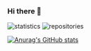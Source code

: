 ### Hi there 👋

<!--
**vcolantonio/vcolantonio** is a ✨ _special_ ✨ repository because its `README.md` (this file) appears on your GitHub profile.

Here are some ideas to get you started:

- 🔭 I’m currently working on ...
- 🌱 I’m currently learning ...
- 👯 I’m looking to collaborate on ...
- 🤔 I’m looking for help with ...
- 💬 Ask me about ...
- 📫 How to reach me: ...
- 😄 Pronouns: ...
- ⚡ Fun fact: ...
-->

![statistics](https://github.com/vcolantonio/github-stats/blob/master/generated/languages.svg)
![repositories](https://github.com/vcolantonio/github-stats/blob/master/generated/overview.svg)

[![Anurag's GitHub stats](https://github-readme-stats.vercel.app/api?username=vcolantonio)](https://github.com/anuraghazra/github-readme-stats)

